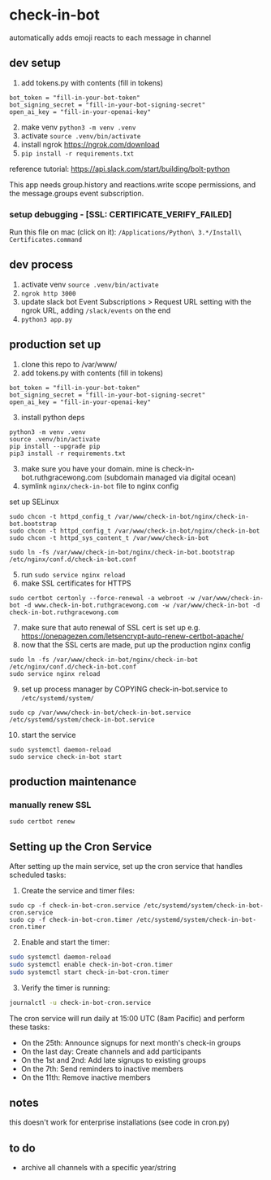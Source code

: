 # check-in-bot

automatically adds emoji reacts to each message in channel

## dev setup

1. add tokens.py with contents (fill in tokens)

```
bot_token = "fill-in-your-bot-token"
bot_signing_secret = "fill-in-your-bot-signing-secret"
open_ai_key = "fill-in-your-openai-key"
```

2. make venv `python3 -m venv .venv`
3. activate `source .venv/bin/activate`
4. install ngrok https://ngrok.com/download
5. `pip install -r requirements.txt`

reference tutorial: https://api.slack.com/start/building/bolt-python

This app needs group.history and reactions.write scope permissions, and the message.groups event subscription.

### setup debugging - [SSL: CERTIFICATE_VERIFY_FAILED]

Run this file on mac (click on it): `/Applications/Python\ 3.*/Install\ Certificates.command`

## dev process

1. activate venv `source .venv/bin/activate`
2. `ngrok http 3000`
3. update slack bot Event Subscriptions > Request URL setting with the ngrok URL, adding `/slack/events` on the end
4. `python3 app.py`

## production set up

1. clone this repo to /var/www/
2. add tokens.py with contents (fill in tokens)

```
bot_token = "fill-in-your-bot-token"
bot_signing_secret = "fill-in-your-bot-signing-secret"
open_ai_key = "fill-in-your-openai-key"
```

3. install python deps

```
python3 -m venv .venv
source .venv/bin/activate
pip install --upgrade pip
pip3 install -r requirements.txt
```

3. make sure you have your domain. mine is check-in-bot.ruthgracewong.com (subdomain managed via digital ocean)
4. symlink `nginx/check-in-bot` file to nginx config

set up SELinux
```
sudo chcon -t httpd_config_t /var/www/check-in-bot/nginx/check-in-bot.bootstrap
sudo chcon -t httpd_config_t /var/www/check-in-bot/nginx/check-in-bot
sudo chcon -t httpd_sys_content_t /var/www/check-in-bot
```


```
sudo ln -fs /var/www/check-in-bot/nginx/check-in-bot.bootstrap /etc/nginx/conf.d/check-in-bot.conf
```

5. run `sudo service nginx reload`
6. make SSL certificates for HTTPS

```
sudo certbot certonly --force-renewal -a webroot -w /var/www/check-in-bot -d www.check-in-bot.ruthgracewong.com -w /var/www/check-in-bot -d check-in-bot.ruthgracewong.com
```

7. make sure that auto renewal of SSL cert is set up e.g. https://onepagezen.com/letsencrypt-auto-renew-certbot-apache/
8. now that the SSL certs are made, put up the production nginx config

```
sudo ln -fs /var/www/check-in-bot/nginx/check-in-bot /etc/nginx/conf.d/check-in-bot.conf
sudo service nginx reload
```

9. set up process manager by COPYING check-in-bot.service to `/etc/systemd/system/`

```
sudo cp /var/www/check-in-bot/check-in-bot.service /etc/systemd/system/check-in-bot.service
```

10. start the service

```
sudo systemctl daemon-reload
sudo service check-in-bot start
```

## production maintenance

### manually renew SSL

```
sudo certbot renew
```

## Setting up the Cron Service

After setting up the main service, set up the cron service that handles scheduled tasks:

1. Create the service and timer files:
```
sudo cp -f check-in-bot-cron.service /etc/systemd/system/check-in-bot-cron.service
sudo cp -f check-in-bot-cron.timer /etc/systemd/system/check-in-bot-cron.timer
```

2. Enable and start the timer:
```bash
sudo systemctl daemon-reload
sudo systemctl enable check-in-bot-cron.timer
sudo systemctl start check-in-bot-cron.timer
```

3. Verify the timer is running:
```bash
journalctl -u check-in-bot-cron.service
```

The cron service will run daily at 15:00 UTC (8am Pacific) and perform these tasks:
- On the 25th: Announce signups for next month's check-in groups
- On the last day: Create channels and add participants
- On the 1st and 2nd: Add late signups to existing groups
- On the 7th: Send reminders to inactive members
- On the 11th: Remove inactive members

## notes

this doesn't work for enterprise installations (see code in cron.py)

## to do

* archive all channels with a specific year/string
